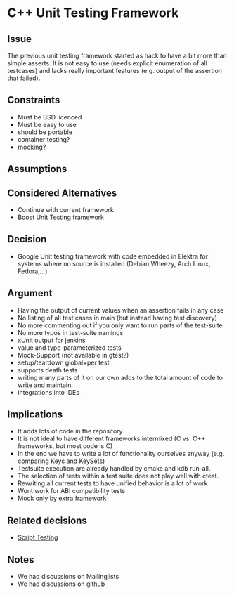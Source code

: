 # C++ Unit Testing Framework

## Issue

The previous unit testing framework started as hack to have a bit more
than simple asserts. It is not easy to use (needs explicit enumeration
of all testcases) and lacks really important features (e.g. output of
the assertion that failed).


## Constraints

- Must be BSD licenced
- Must be easy to use
- should be portable
- container testing?
- mocking?

## Assumptions

## Considered Alternatives

- Continue with current framework
- Boost Unit Testing framework

## Decision

- Google Unit testing framework with code embedded in Elektra for
  systems where no source is installed (Debian Wheezy, Arch Linux,
  Fedora,...)


## Argument

+ Having the output of current values when an assertion fails in any case
+ No listing of all test cases in main (but instead having test discovery)
+ No more commenting out if you only want to run parts of the test-suite
+ No more typos in test-suite namings
+ xUnit output for jenkins
+ value and type-parameterized tests
+ Mock-Support (not available in gtest?)
+ setup/teardown global+per test
+ supports death tests
+ writing many parts of it on our own adds to the total amount of code to write and maintain.
+ integrations into IDEs


## Implications

- It adds lots of code in the repository
- It is not ideal to have different frameworks intermixed (C vs. C++ frameworks, but most code is C)
- In the end we have to write a lot of functionality ourselves anyway (e.g.  comparing Keys and KeySets)
- Testsuite execution are already handled by cmake and kdb run-all.
- The selection of tests within a test suite does not play well with ctest.
- Rewriting all current tests to have unified behavior is a lot of work
- Wont work for ABI compatibility tests
- Mock only by extra framework



## Related decisions

- [Script Testing](script_testing.md)

## Notes

- We had discussions on Mailinglists
- We had discussions on [github](https://github.com/ElektraInitiative/libelektra/pull/26)
